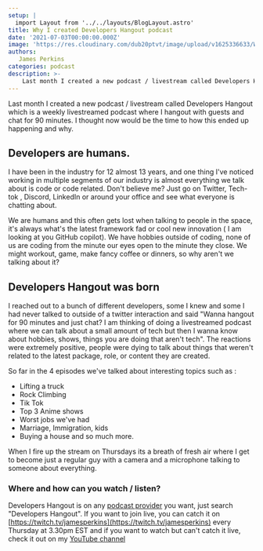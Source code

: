 ```yaml
---
setup: |
  import Layout from '../../layouts/BlogLayout.astro'
title: Why I created Developers Hangout podcast
date: '2021-07-03T00:00:00.000Z'
image: 'https://res.cloudinary.com/dub20ptvt/image/upload/v1625336633/WHY_I_LAUCHED_DEVE_HANG_ym8u8t.webp'
authors:
   James Perkins
categories: podcast
description: >-
    Last month I created a new podcast / livestream called Developers Hangout which is a weekly livestreamed podcast where I hangout with guests and chat for 90 minutes. I thought now would be the time to how this ended up happening and why
---
```


Last month I created a new podcast / livestream called Developers Hangout which is a weekly livestreamed podcast where I hangout with guests and chat for 90 minutes. I thought now would be the time to how this ended up happening and why.

## Developers are humans.

I have been in the industry for 12 almost 13 years, and one thing I've noticed working in multiple segments of our industry is almost everything we talk about is code or code related. Don't believe me? Just go on Twitter, Tech-tok , Discord, LinkedIn or around your office and see what everyone is chatting about.

We are humans and this often gets lost when talking to people in the space, it's always what's the latest framework fad or cool new innovation ( I am looking at you GitHub copilot). We have hobbies outside of coding, none of us are coding from the minute our eyes open to the minute they close. We might workout, game, make fancy coffee or dinners, so why aren't we talking about it?

## Developers Hangout was born

I reached out to a bunch of different developers, some I knew and some I had never talked to outside of a twitter interaction and said "Wanna hangout for 90 minutes and just chat? I am thinking of doing a livestreamed podcast where we can talk about a small amount of tech but then I wanna know about hobbies, shows, things you are doing that aren't tech". The reactions were extremely positive, people were dying to talk about things that weren't related to the latest package, role, or content they are created.

So far in the 4 episodes we've talked about interesting topics such as :

-   Lifting a truck
-   Rock Climbing
-   Tik Tok
-   Top 3 Anime shows
-   Worst jobs we've had
-   Marriage, Immigration, kids
-   Buying a house
    and so much more.

When I fire up the stream on Thursdays its a breath of fresh air where I get to become just a regular guy with a camera and a microphone talking to someone about everything.

### Where and how can you watch / listen?

Developers Hangout is on any [podcast provider](https://anchor.fm/developershangout) you want, just search "Developers Hangout". If you want to join live, you can catch it on [https://twitch.tv/jamesperkins](https://twitch.tv/jamesperkins) every Thursday at 3.30pm EST and if you want to watch but can't catch it live, check it out on my [YouTube channel](https://youtube.com/c/learntocodewithjames)
